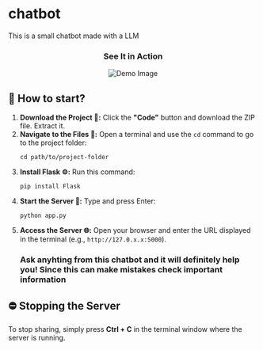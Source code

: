 # chatbot
This is a small chatbot made with a LLM

   

<h3 align="center">See It in Action</h3>
<p align="center">
  <img src="https://github.com/user-attachments/assets/5b5f70e6-6509-41fb-8e60-6dd130a225ec" alt="Demo Image" style="width: auto; height: auto;">
</p>

<h2> 🚀 How to start? </h2>
<ol>
  <li><strong>Download the Project 📂:</strong> Click the <b>"Code"</b> button and download the ZIP file. Extract it.</li>

  <li><strong>Navigate to the Files 📁:</strong> Open a terminal and use the <code>cd</code> command to go to the project folder:
    <pre><code>cd path/to/project-folder</code></pre>
  </li>

  <li><strong>Install Flask ⚙️:</strong> Run this command:
    <pre><code>pip install Flask</code></pre>
  </li>

  <li><strong>Start the Server 🚀:</strong> Type and press Enter:
    <pre><code>python app.py</code></pre>
  </li>

  <li><strong>Access the Server 🌐:</strong> Open your browser and enter the URL displayed in the terminal (e.g., <code>http://127.0.x.x:5000</code>).
  </li>

  <h3>
    Ask anyhting from this chatbot and it will definitely help you!  Since this can make mistakes check important information
  </h3>
</ol>

<h2>⛔ Stopping the Server</h2>

<p>To stop sharing, simply press <strong>Ctrl + C</strong> in the terminal window where the server is running.</p>

